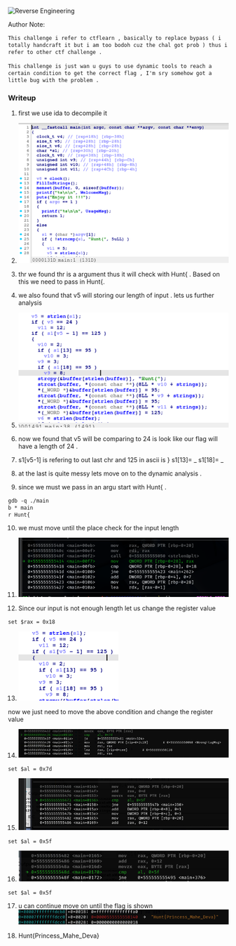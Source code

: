 
![Reverse Engineering](https://img.shields.io/badge/Category-Reverse_Engineering-blue)  

Author Note:
```
This challenge i refer to ctflearn , basically to replace bypass ( i totally handcraft it but i am too bodoh cuz the chal got prob ) thus i refer to other ctf challenge .

This challenge is just wan u guys to use dynamic tools to reach a certain condition to get the correct flag , I'm sry somehow got a little bug with the problem .
```

### Writeup 

1. first we use ida to decompile it 

2. ![image](./src/image1.png)

3. thr we found thr is a argument thus it will check with Hunt{ . Based on this we need to pass in Hunt{.

4. we also found that v5 will storing our length of input . lets us further analysis

5. ![image](./src/image2.png)

6. now we found that v5 will be comparing to 24 is look like our flag will have a length of 24 .

7. s1[v5-1] is refering to out last chr and 125 in ascii is }
   s1[13]= _
   s1[18]= _

8. at the last is quite messy lets move on to the dynamic analysis . 

9. since we must we pass in an argu start with Hunt{ . 
```gdb
gdb -q ./main
b * main 
r Hunt{
```

10. we must move until the place check for the input length 

11. ![image](./src/image3.png)

12. Since our input is not enough length let us change the register value  
```gdb
set $rax = 0x18
```

13. ![image](./src/image4.png)

now we just need to move the above condition and change the register value

14. ![image](./src/image7.png)
```gdb
set $al = 0x7d
```

15. ![image](./src/image5.png)
```gdb
set $al = 0x5f
```

16. ![image](./src/image6.png)
```gdb
set $al = 0x5f
```

17. u can continue move on until the flag is shown 
![image](./src/imagelast.png)


18. Hunt{Princess_Mahe_Deva}
